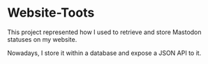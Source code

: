 # Website-Toots

This project represented how I used to retrieve and store Mastodon statuses on my website.

Nowadays, I store it within a database and expose a JSON API to it.
